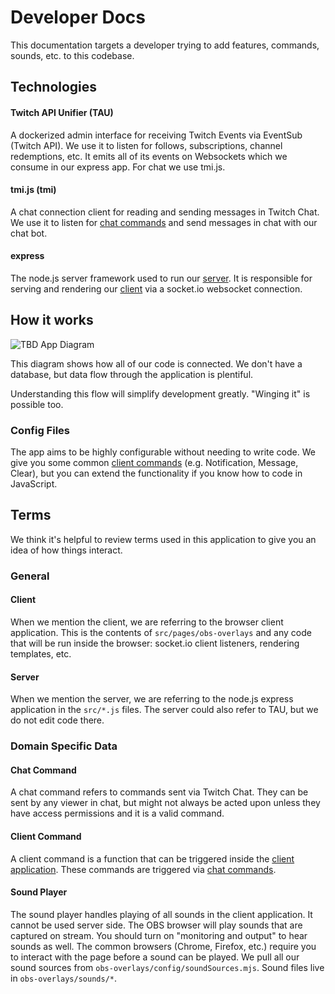 # Developer Docs

This documentation targets a developer trying to add features, commands, sounds, etc. to this codebase.

## Technologies

#### Twitch API Unifier (TAU)
A dockerized admin interface for receiving Twitch Events via EventSub (Twitch API). We use it to listen for follows, subscriptions, channel redemptions, etc. It emits all of its events on Websockets which we consume in our express app. For chat we use tmi.js.

#### tmi.js (tmi)
A chat connection client for reading and sending messages in Twitch Chat. We use it to listen for [chat commands](#chat+command) and send messages in chat with our chat bot.

#### express
The node.js server framework used to run our [server](#server). It is responsible for serving and rendering our [client](#client) via a socket.io websocket connection.

## How it works

![TBD App Diagram]()

This diagram shows how all of our code is connected. We don't have a database, but data flow through the application is plentiful.

Understanding this flow will simplify development greatly. "Winging it" is possible too.

### Config Files

The app aims to be highly configurable without needing to write code. We give you some common [client commands](#client+command) (e.g. Notification, Message, Clear), but you can extend the functionality if you know how to code in JavaScript.

## Terms

We think it's helpful to review terms used in this application to give you an idea of how things interact.

### General

#### Client
When we mention the client, we are referring to the browser client application. This is the contents of `src/pages/obs-overlays` and any code that will be run inside the browser: socket.io client listeners, rendering templates, etc.

#### Server
When we mention the server, we are referring to the node.js express application in the `src/*.js` files. The server could also refer to TAU, but we do not edit code there.

### Domain Specific Data

#### Chat Command
A chat command refers to commands sent via Twitch Chat. They can be sent by any viewer in chat, but might not always be acted upon unless they have access permissions and it is a valid command.

#### Client Command
A client command is a function that can be triggered inside the [client application](#client). These commands are triggered via [chat commands](#chat+command).

#### Sound Player
The sound player handles playing of all sounds in the client application. It cannot be used server side. The OBS browser will play sounds that are captured on stream. You should turn on "monitoring and output" to hear sounds as well. The common browsers (Chrome, Firefox, etc.) require you to interact with the page before a sound can be played. We pull all our sound sources from `obs-overlays/config/soundSources.mjs`. Sound files live in `obs-overlays/sounds/*`.